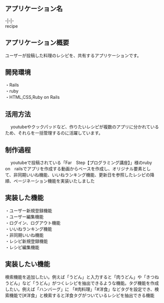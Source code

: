 ## アプリケーション名
-|-|-    
  recipe

## アプリケーション概要
   ユーザーが投稿した料理のレシピを、共有するアプリケーションです。

## 開発環境
   ・Rails    
   ・ruby    
   ・HTML,CSS,Ruby on Rails

## 活用方法
　   youtubeやクックパッドなど、作りたいレシピが複数のアプリに分かれているため、それらを一括管理するのに活躍しています。

## 制作過程
　  youtubeで投稿されている「Far　Step【プログラミング講座】」様のruby　on　railsでアプリを作成する動画からベースを作成し、オリジナル要素として、非同期いいね機能、いいねランキング機能、更新日を参照したレシピの降順、ページネーション機能を実装いたしました

## 実装した機能
  ・ユーザー新規登録機能    
  ・ユーザー編集機能            
  ・ログイン、ログアウト機能        
  ・いいねランキング機能        
  ・非同期いいね機能        
  ・レシピ新規登録機能        
  ・レシピ編集機能        

## 実装したい機能
  検索機能を追加したい。例えば「うどん」と入力すると「肉うどん」や「きつねうどん」など「うどん」がつくレシピを抽出できるような機能。タグ機能を作成したい。例えば「ハンバーグ」に
  「#肉料理」「#洋食」などタグを設定でき、検索機能で[#洋食」と検索すると洋食タグがついているレシピを抽出できる機能


  
　

